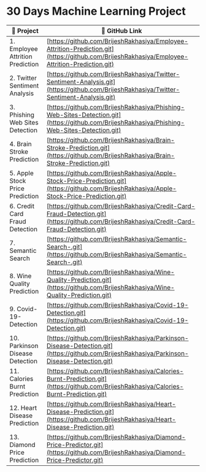 # 30 Days Machine Learning Project


| 📁 Project | 🔗 GitHub Link |
|-----------|----------------|
| 1. Employee Attrition Prediction | [https://github.com/BrijeshRakhasiya/Employee-Attrition-Prediction.git](https://github.com/BrijeshRakhasiya/Employee-Attrition-Prediction.git) |
| 2. Twitter Sentiment Analysis | [https://github.com/BrijeshRakhasiya/Twitter-Sentiment-Analysis.git](https://github.com/BrijeshRakhasiya/Twitter-Sentiment-Analysis.git) |
| 3. Phishing Web Sites Detection | [https://github.com/BrijeshRakhasiya/Phishing-Web-Sites-Detection.git](https://github.com/BrijeshRakhasiya/Phishing-Web-Sites-Detection.git) |
| 4. Brain Stroke Prediction | [https://github.com/BrijeshRakhasiya/Brain-Stroke-Prediction.git](https://github.com/BrijeshRakhasiya/Brain-Stroke-Prediction.git) |
| 5. Apple Stock Price Prediction | [https://github.com/BrijeshRakhasiya/Apple-Stock-Price-Prediction.git](https://github.com/BrijeshRakhasiya/Apple-Stock-Price-Prediction.git) |
| 6. Credit Card Fraud Detection | [https://github.com/BrijeshRakhasiya/Credit-Card-Fraud-Detection.git](https://github.com/BrijeshRakhasiya/Credit-Card-Fraud-Detection.git) |
| 7. Semantic Search | [https://github.com/BrijeshRakhasiya/Semantic-Search-.git](https://github.com/BrijeshRakhasiya/Semantic-Search-.git) |
| 8. Wine Quality Prediction | [https://github.com/BrijeshRakhasiya/Wine-Quality-Prediction.git](https://github.com/BrijeshRakhasiya/Wine-Quality-Prediction.git) |
| 9. Covid-19-Detection | [https://github.com/BrijeshRakhasiya/Covid-19-Detection.git](https://github.com/BrijeshRakhasiya/Covid-19-Detection.git) |
| 10. Parkinson Disease Detection | [https://github.com/BrijeshRakhasiya/Parkinson-Disease-Detection.git](https://github.com/BrijeshRakhasiya/Parkinson-Disease-Detection.git) |
| 11. Calories Burnt Prediction | [https://github.com/BrijeshRakhasiya/Calories-Burnt-Prediction.git](https://github.com/BrijeshRakhasiya/Calories-Burnt-Prediction.git) |
| 12. Heart Disease Prediction | [https://github.com/BrijeshRakhasiya/Heart-Disease-Prediction.git](https://github.com/BrijeshRakhasiya/Heart-Disease-Prediction.git) |
| 13. Diamond Price Prediction | [https://github.com/BrijeshRakhasiya/Diamond-Price-Predictor.git](https://github.com/BrijeshRakhasiya/Diamond-Price-Predictor.git) |


